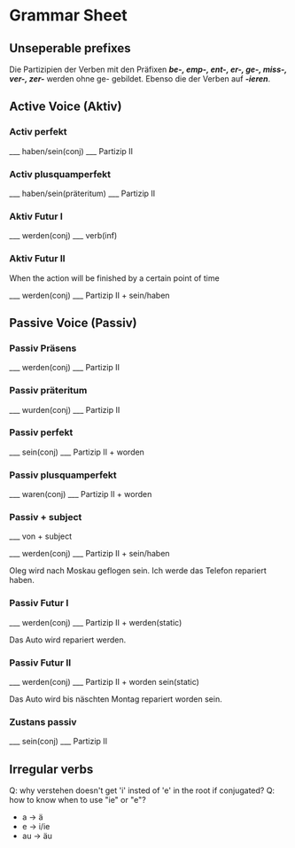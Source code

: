 # Grammar Sheet

## Unseperable prefixes

Die Partizipien der Verben mit den Präfixen ***be-, emp-, ent-, er-, ge-, miss-, ver-, zer-*** werden ohne ge- gebildet. Ebenso die der Verben auf ***-ieren***.

## Active Voice (Aktiv)

### Activ perfekt
___ haben/sein(conj) ___ Partizip II

### Activ plusquamperfekt
___ haben/sein(präteritum) ___ Partizip II

### Aktiv Futur I

___ werden(conj) ___ verb(inf)

### Aktiv Futur II

When the action will be finished by a certain point of time

___ werden(conj) ___ Partizip II + sein/haben

## Passive Voice (Passiv)

### Passiv Präsens

___ werden(conj) ___ Partizip II

### Passiv präteritum

___ wurden(conj) ___ Partizip II

### Passiv perfekt
___ sein(conj) ___ Partizip II + worden

### Passiv plusquamperfekt
___ waren(conj) ___ Partizip II + worden

### Passiv + subject

___ von + subject

___ werden(conj) ___ Partizip II + sein/haben

Oleg wird nach Moskau geflogen sein.
Ich werde das Telefon repariert haben.

### Passiv Futur I

___ werden(conj) ___ Partizip II + werden(static)

Das Auto wird repariert werden.

### Passiv Futur II

___ werden(conj) ___ Partizip II + worden sein(static)

Das Auto wird bis näschten Montag repariert worden sein.

### Zustans passiv

___ sein(conj) ___ Partizip II

## Irregular verbs

Q: why verstehen doesn't get 'i' insted of 'e' in the root if conjugated?
Q: how to know when to use "ie" or "e"?

- a -> ä
- e -> i/ie
- au -> äu